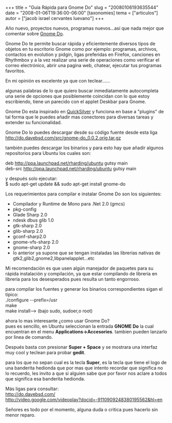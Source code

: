 +++
title = "Guía Rápida para Gnome Do"
slug = "20080106193635544"
date = "2008-01-06T19:36:00-06:00"
[taxonomies]
tema = ["articulos"]
autor = ["jacob israel cervantes luevano"]
+++

Año nuevo, proyectos nuevos, programas nuevos...así que nada mejor que
comentar sobre [Gnome Do](http://do.davebsd.com/).  
  
Gnome Do te permite buscar rápida y eficientemente diversos tipos de
objetos en tu escritorio Gnome como por ejemplo: programas, archivos,
contactos en evolution y pidgin, ligas preferidas en Firefox, canciones
en Rhythmbox y a la vez realizar una serie de operaciones como verificar
el correo electrónico, abrir una pagina web, chatear, ejecutar tus
programas favoritos.  
  
En mi opinión es excelente ya que con teclear......

<!-- more -->
algunas palabras de lo que quiero buscar inmediatamente autocompleta una
serie de opciones que posiblemente coincidan con lo que estoy
escribiendo, tiene un parecido con el applet Deskbar para Gnome.  
  
Gnome Do esta inspirado en
[QuickSilver](http://docs.blacktree.com/quicksilver/what_is_quicksilver)
y funciona en base a "plugins" de tal forma que le puedes añadir mas
conectores para diversas tareas y extender su funcionalidad.  
  
Gnome Do lo puedes descargar desde su código fuente desde esta liga
<http://do.davebsd.com/src/gnome-do_0.0.2.orig.tar.gz>  
  
también puedes descargar los binarios y para esto hay que añadir algunos
repositorios para Ubuntu los cuales son:  
  
deb http://ppa.launchpad.net/rharding/ubuntu gutsy main  
deb-src http://ppa.launchpad.net/rharding/ubuntu gutsy main  
  
y después solo ejecutar:  
$ sudo apt-get update && sudo apt-get install gnome-do  
  
Los requerimientos para compilar e instalar Gnome Do son los
siguientes:  

-   Compilador y Runtime de Mono para .Net 2.0 (gmcs)
-   pkg-config
-   Glade Sharp 2.0
-   ndesk dbus glib 1.0
-   gtk-sharp 2.0
-   glib-sharp 2.0
-   gconf-sharp2.0
-   gnome-vfs-sharp 2.0
-   gnome-sharp 2.0
-   lo anterior ya supone que se tengan instaladas las librerías nativas
    de gtk2,glib2,gnome2,libpanelapplet...etc

  
Mi recomendación es que usen algún manejador de paquetes para su rápida
instalación y compilación, ya que estar compilando de librería en
librería para los desesperados pues resulta un tanto engorroso.  
  
para compilar los fuentes y generar los binarios correspondientes sigan
el típico:  
./configure --prefix=/usr  
make  
make install--\> (bajo sudo, sudoer,o root)  
  
ahora lo mas interesante ¿como usar Gnome Do?  
pues es sencillo, en Ubuntu seleccionan la entrada **GNOME Do** la cual
encuentran en el menu **Applications-\>Accesories**. tambien pueden
lanzarlo por linea de comando.  
  
Después basta con presionar **Super + Space** y se mostrara una interfaz
muy cool y teclean para probar **gedit**.  
  
para los que no sepan cual es la tecla **Super**, es la tecla que tiene
el logo de una banderita hedionda que por mas que intento recordar que
significa no lo recuerdo, les invito a que si alguien sabe que por favor
nos aclare a todos que significa esa banderita hedionda.  
  
Más ligas para consultar:  
<http://do.davebsd.com/>  
<http://video.google.com/videoplay?docid=-9110909248380195562&hl=en>  
  
Señores es todo por el momento, alguna duda o critica pues hacerlo sin
menor reparo.

